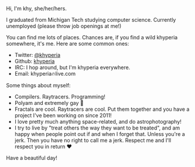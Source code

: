 Hi, I'm khy, she/her/hers.

I graduated from Michigan Tech studying computer science. Currently unemployed (please throw job openings at me!)

You can find me lots of places. Chances are, if you find a wild khyperia somewhere, it's me. Here are some common ones:

* Twitter: [@khyperia](https://twitter.com/khyperia)
* Github: [khyperia](https://github.com/khyperia)
* IRC: I hop around, but I'm khyperia everywhere.
* Email: khyperia&#128293;live.com

Some things about myself:

* Compilers. Raytracers. Programming!
* Polyam and extremely gay &#127752;
* Fractals are cool. Raytracers are cool. Put them together and you have a project I've been working on since 2011!
* I love pretty much anything space-related, and do astrophotography!
* I try to live by "treat others the way they want to be treated", and am happy when people point out if and when I forget that. Unless you're a jerk. Then you have no right to call me a jerk. Respect me and I'll respect you in return &#10084;

Have a beautiful day!
